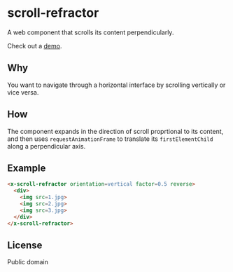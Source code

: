 # scroll-refractor
A web component that scrolls its content perpendicularly.

Check out a [demo](http://jessetane.github.io/scroll-refractor/).

## Why
You want to navigate through a horizontal interface by scrolling vertically or vice versa.

## How
The component expands in the direction of scroll proprtional to its content, and then uses `requestAnimationFrame` to translate its `firstElementChild` along a perpendicular axis.

## Example
``` html
<x-scroll-refractor orientation=vertical factor=0.5 reverse>
  <div>
    <img src=1.jpg>
    <img src=2.jpg>
    <img src=3.jpg>
  </div>
</x-scroll-refractor>
```

## License
Public domain
